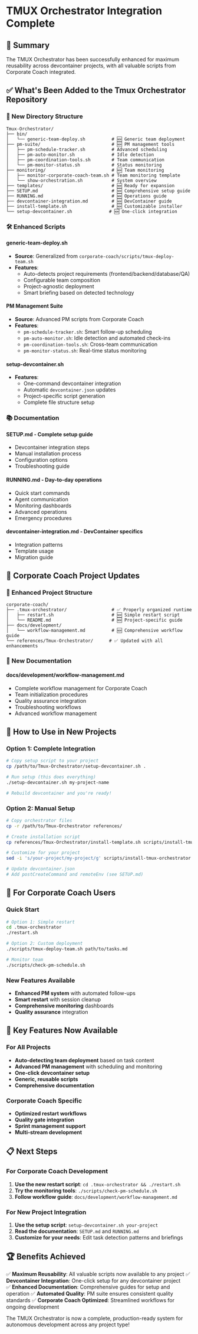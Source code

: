 # TMUX Orchestrator Integration Complete

## 🎯 Summary

The TMUX Orchestrator has been successfully enhanced for maximum reusability across devcontainer projects, with all valuable scripts from Corporate Coach integrated.

## ✅ What's Been Added to the Tmux Orchestrator Repository

### 📁 New Directory Structure
```
Tmux-Orchestrator/
├── bin/
│   └── generic-team-deploy.sh          # 🆕 Generic team deployment
├── pm-suite/                           # 🆕 PM management tools
│   ├── pm-schedule-tracker.sh          # Advanced scheduling
│   ├── pm-auto-monitor.sh              # Idle detection  
│   ├── pm-coordination-tools.sh        # Team communication
│   └── pm-monitor-status.sh            # Status monitoring
├── monitoring/                         # 🆕 Team monitoring
│   ├── monitor-corporate-coach-team.sh # Team monitoring template
│   └── show-orchestration.sh           # System overview
├── templates/                          # 🆕 Ready for expansion
├── SETUP.md                            # 🆕 Comprehensive setup guide
├── RUNNING.md                          # 🆕 Operations guide  
├── devcontainer-integration.md         # 🆕 DevContainer guide
├── install-template.sh                 # 🆕 Customizable installer
└── setup-devcontainer.sh              # 🆕 One-click integration
```

### 🛠️ Enhanced Scripts

#### **generic-team-deploy.sh**
- **Source**: Generalized from `corporate-coach/scripts/tmux-deploy-team.sh`
- **Features**: 
  - Auto-detects project requirements (frontend/backend/database/QA)
  - Configurable team composition
  - Project-agnostic deployment
  - Smart briefing based on detected technology

#### **PM Management Suite**
- **Source**: Advanced PM scripts from Corporate Coach
- **Features**:
  - `pm-schedule-tracker.sh`: Smart follow-up scheduling
  - `pm-auto-monitor.sh`: Idle detection and automated check-ins  
  - `pm-coordination-tools.sh`: Cross-team communication
  - `pm-monitor-status.sh`: Real-time status monitoring

#### **setup-devcontainer.sh**
- **Features**:
  - One-command devcontainer integration
  - Automatic `devcontainer.json` updates
  - Project-specific script generation
  - Complete file structure setup

### 📚 Documentation

#### **SETUP.md** - Complete setup guide
- Devcontainer integration steps
- Manual installation process  
- Configuration options
- Troubleshooting guide

#### **RUNNING.md** - Day-to-day operations
- Quick start commands
- Agent communication
- Monitoring dashboards
- Advanced operations
- Emergency procedures

#### **devcontainer-integration.md** - DevContainer specifics
- Integration patterns
- Template usage
- Migration guide

## 🏢 Corporate Coach Project Updates

### 📁 Enhanced Project Structure
```
corporate-coach/
├── .tmux-orchestrator/                 # ✅ Properly organized runtime
│   ├── restart.sh                      # 🆕 Simple restart script
│   └── README.md                       # 🆕 Project-specific guide
├── docs/development/
│   └── workflow-management.md          # 🆕 Comprehensive workflow guide
└── references/Tmux-Orchestrator/      # ✅ Updated with all enhancements
```

### 📖 New Documentation

#### **docs/development/workflow-management.md**
- Complete workflow management for Corporate Coach
- Team initialization procedures
- Quality assurance integration
- Troubleshooting workflows
- Advanced workflow management

## 🚀 How to Use in New Projects

### Option 1: Complete Integration
```bash
# Copy setup script to your project
cp /path/to/Tmux-Orchestrator/setup-devcontainer.sh .

# Run setup (this does everything)
./setup-devcontainer.sh my-project-name

# Rebuild devcontainer and you're ready!
```

### Option 2: Manual Setup
```bash
# Copy orchestrator files
cp -r /path/to/Tmux-Orchestrator references/

# Create installation script
cp references/Tmux-Orchestrator/install-template.sh scripts/install-tmux-orchestrator.sh

# Customize for your project
sed -i 's/your-project/my-project/g' scripts/install-tmux-orchestrator.sh

# Update devcontainer.json
# Add postCreateCommand and remoteEnv (see SETUP.md)
```

## 🎯 For Corporate Coach Users

### Quick Start
```bash
# Option 1: Simple restart
cd .tmux-orchestrator  
./restart.sh

# Option 2: Custom deployment
./scripts/tmux-deploy-team.sh path/to/tasks.md

# Monitor team
./scripts/check-pm-schedule.sh
```

### New Features Available
- **Enhanced PM system** with automated follow-ups
- **Smart restart** with session cleanup
- **Comprehensive monitoring** dashboards
- **Quality assurance** integration

## 🔧 Key Features Now Available

### For All Projects
- **Auto-detecting team deployment** based on task content
- **Advanced PM management** with scheduling and monitoring
- **One-click devcontainer setup** 
- **Generic, reusable scripts**
- **Comprehensive documentation**

### Corporate Coach Specific
- **Optimized restart workflows**
- **Quality gate integration**
- **Sprint management support**  
- **Multi-stream development**

## 📋 Next Steps

### For Corporate Coach Development
1. **Use the new restart script**: `cd .tmux-orchestrator && ./restart.sh`
2. **Try the monitoring tools**: `./scripts/check-pm-schedule.sh`
3. **Follow workflow guide**: `docs/development/workflow-management.md`

### For New Project Integration
1. **Use the setup script**: `setup-devcontainer.sh your-project`
2. **Read the documentation**: `SETUP.md` and `RUNNING.md`
3. **Customize for your needs**: Edit task detection patterns and briefings

## 🏆 Benefits Achieved

✅ **Maximum Reusability**: All valuable scripts now available to any project
✅ **Devcontainer Integration**: One-click setup for any devcontainer project  
✅ **Enhanced Documentation**: Comprehensive guides for setup and operation
✅ **Automated Quality**: PM suite ensures consistent quality standards
✅ **Corporate Coach Optimized**: Streamlined workflows for ongoing development

The TMUX Orchestrator is now a complete, production-ready system for autonomous development across any project type!